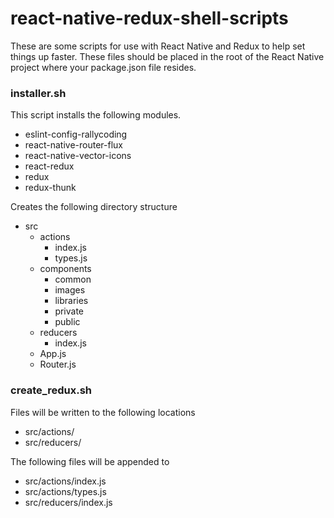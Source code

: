 # react-native-redux-shell-scripts
These are some scripts for use with React Native and Redux to help set things up faster.
These files should be placed in the root of the React Native project where your package.json file resides.

### installer.sh
This script installs the following modules.
* eslint-config-rallycoding
* react-native-router-flux
* react-native-vector-icons
* react-redux
* redux
* redux-thunk

Creates the following directory structure
* src
  * actions
    * index.js
    * types.js
  * components
    * common
    * images
    * libraries
    * private
    * public
  * reducers
    * index.js
  * App.js
  * Router.js

### create_redux.sh
Files will be written to the following locations
* src/actions/
* src/reducers/

The following files will be appended to
* src/actions/index.js
* src/actions/types.js
* src/reducers/index.js
